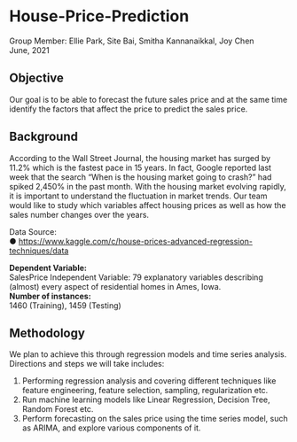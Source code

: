 # House-Price-Prediction
Group Member: Ellie Park, Site Bai, Smitha Kannanaikkal, Joy Chen    
June, 2021

## Objective

Our goal is to be able to forecast the future sales price and at the same time identify the factors that affect the price to predict the sales price.

## Background

According to the Wall Street Journal, the housing market has surged by 11.2% which is the fastest pace in 15 years. In fact, Google reported last week that the search “When is the housing market going to crash?” had spiked 2,450% in the past month. With the housing market evolving rapidly, it is important to understand the fluctuation in market trends. Our team would like to study which variables affect housing prices as well as how the sales number changes over the years.

Data Source:    
● https://www.kaggle.com/c/house-prices-advanced-regression-techniques/data    
    
**Dependent Variable:**    
SalesPrice Independent Variable: 79 explanatory variables describing (almost) every aspect of residential homes in Ames, Iowa.    
**Number of instances:**    
1460 (Training), 1459 (Testing)    

## Methodology

We plan to achieve this through regression models and time series analysis. Directions and steps we will take includes:    
    
1. Performing regression analysis and covering different techniques like feature engineering, feature selection, sampling, regularization etc.    
2. Run machine learning models like Linear Regression, Decision Tree, Random Forest etc.     
3. Perform forecasting on the sales price using the time series model, such as ARIMA, and explore various components of it.    
